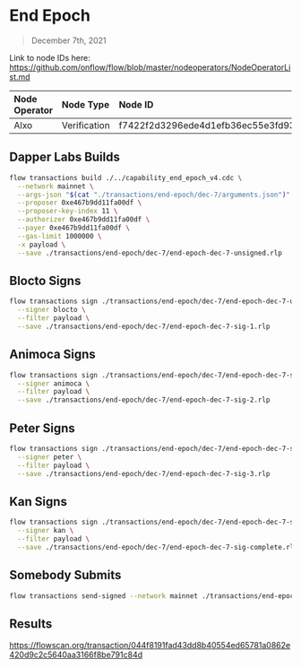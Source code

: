 # End Epoch
> December 7th, 2021

Link to node IDs here: https://github.com/onflow/flow/blob/master/nodeoperators/NodeOperatorList.md

| Node Operator             | Node Type          | Node ID  |
|:--------------------------|:-------------------|:---------|
| Alxo | Verification | f7422f2d3296ede4d1efb36ec55e3fd93702c061f7ee627881f0b3007beff2ed




## Dapper Labs Builds

```sh
flow transactions build ./../capability_end_epoch_v4.cdc \
  --network mainnet \
  --args-json "$(cat "./transactions/end-epoch/dec-7/arguments.json")" \
  --proposer 0xe467b9dd11fa00df \
  --proposer-key-index 11 \
  --authorizer 0xe467b9dd11fa00df \
  --payer 0xe467b9dd11fa00df \
  --gas-limit 1000000 \
  -x payload \
  --save ./transactions/end-epoch/dec-7/end-epoch-dec-7-unsigned.rlp
```

## Blocto Signs

```sh
flow transactions sign ./transactions/end-epoch/dec-7/end-epoch-dec-7-unsigned.rlp \
  --signer blocto \
  --filter payload \
  --save ./transactions/end-epoch/dec-7/end-epoch-dec-7-sig-1.rlp
```

## Animoca Signs

```sh
flow transactions sign ./transactions/end-epoch/dec-7/end-epoch-dec-7-sig-1.rlp \
  --signer animoca \
  --filter payload \
  --save ./transactions/end-epoch/dec-7/end-epoch-dec-7-sig-2.rlp
```

## Peter Signs

```sh
flow transactions sign ./transactions/end-epoch/dec-7/end-epoch-dec-7-sig-2.rlp \
  --signer peter \
  --filter payload \
  --save ./transactions/end-epoch/dec-7/end-epoch-dec-7-sig-3.rlp
```

## Kan Signs

```sh
flow transactions sign ./transactions/end-epoch/dec-7/end-epoch-dec-7-sig-3.rlp \
  --signer kan \
  --filter payload \
  --save ./transactions/end-epoch/dec-7/end-epoch-dec-7-sig-complete.rlp
```

## Somebody Submits

```sh
flow transactions send-signed --network mainnet ./transactions/end-epoch/dec-7/end-epoch-dec-7-sig-complete.rlp
```

## Results

https://flowscan.org/transaction/044f8191fad43dd8b40554ed65781a0862e420d9c2c5640aa3166f8be791c84d
